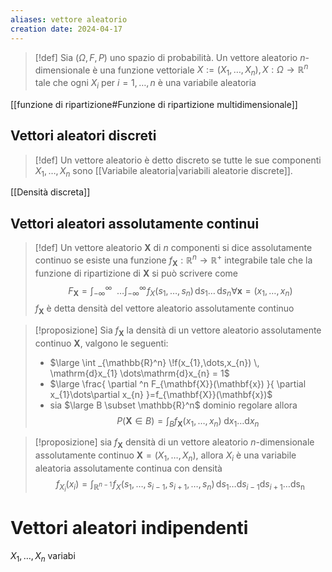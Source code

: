 ```yaml
---
aliases: vettore aleatorio
creation date: 2024-04-17
---
```


 >[!def]
 >Sia $(\Omega,F,P)$ uno spazio di probabilità. Un vettore aleatorio $n$-dimensionale è una funzione vettoriale $X := (X_{1},\dots,X_{n}), X:\Omega \to \mathbb{R}^n$ tale che ogni $X_{i}$ per $i=1,\dots,n$ è una variabile aleatoria

[[funzione di ripartizione#Funzione di ripartizione multidimensionale]]

## Vettori aleatori discreti

> [!def]
> Un vettore aleatorio è detto discreto se tutte le sue componenti $X_{1},\dots,X_{n}$ sono [[Variabile aleatoria|variabili aleatorie discrete]]. 

[[Densità discreta]]

## Vettori aleatori assolutamente continui

>[!def]
>Un vettore aleatorio $\mathbf{X}$ di $n$ componenti si dice assolutamente continuo se esiste una funzione $f_{\mathbf{X}} : \mathbb{R}^n \to \mathbb{R}^+$ integrabile tale che la funzione di ripartizione di $\mathbf{X}$ si può scrivere come
>$$ F_{\mathbf{X}} = \int _{-\infty}^{\infty} \!\!\!\!\!\!\dots\int _{-\infty}^{\infty} \!f_{X}(s_{1},\dots,s_{n}) \, \mathrm{d}s_{1}  \dots \, \mathrm{d}s_n \forall \mathbf{x} = (x_{1},\dots,x_{n}) $$
>$f_{\mathbf{X}}$ è detta densità del vettore aleatorio assolutamente continuo


>[!proposizione]
>Sia $f_{\mathbf{X}}$ la densità di un vettore aleatorio assolutamente continuo $\mathbf{X}$, valgono le seguenti:
>- $\large \int _{\mathbb{R}^n} \!f(x_{1},\dots,x_{n}) \, \mathrm{d}x_{1} \dots\mathrm{d}x_{n} = 1$
>- $\large \frac{ \partial ^n F_{\mathbf{X}}(\mathbf{x}) }{ \partial x_{1}\dots\partial x_{n} }=f_{\mathbf{X}}(\mathbf{x})$
>- sia $\large B \subset \mathbb{R}^n$ dominio regolare allora
>  $$ P(\mathbf{X} \in B) = \int_{B} f_{\mathbf{X}}(x_{1},\dots,x_{n})  \! \, \mathrm{d}x_{1} \dots \mathrm{d}x_{n}  $$


>[!proposizione]
>sia $f_{\mathbf{X}}$ densità di un vettore aleatorio $n$-dimensionale assolutamente continuo $\mathbf{X}=(X_{1},\dots,X_{n})$, allora $X_{i}$ è una variabile aleatoria assolutamente continua con densità
>$$ f_{X_{i}}(x_{i}) = \int _{\mathbb{R}^{n-1}} \! f_{X}(s_{1},\dots,s_{i-1},s_{i+1},\dots,s_{n}) \, \mathrm{d}s_{1}\dots\mathrm{d}s_{i-1}\mathrm{d}s_{i+1}\dots\mathrm{ds_{n}}  $$

# Vettori aleatori indipendenti
$X_{1},\dots,X_{n}$ variabi